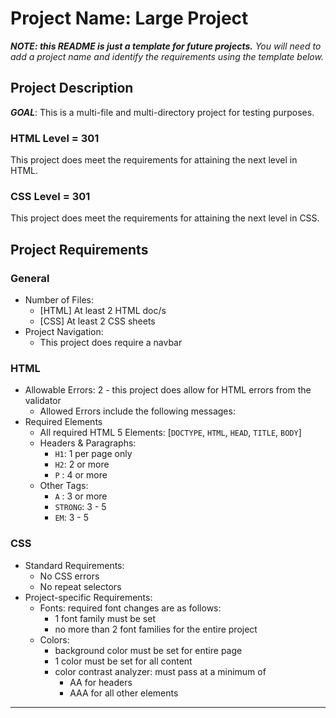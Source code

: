 # Project Name: Large Project
***NOTE: this README is just a template for future projects.***
*You will need to add a project name and identify the requirements using the template below.*

## Project Description
***GOAL***: This is a multi-file and multi-directory project for testing purposes.

### HTML Level = 301
This project does meet the requirements for attaining the next level in HTML.

### CSS Level = 301
This project does meet the requirements for attaining the next level in CSS.

## Project Requirements
### General
* Number of Files: 
    * [HTML] At least 2 HTML doc/s
    * [CSS] At least 2 CSS sheets
* Project Navigation:
    * This project does require a navbar

### HTML
* Allowable Errors: 2 - this project does allow for HTML errors from the validator
    * Allowed Errors include the following messages:
* Required Elements 
    * All required HTML 5 Elements: [`DOCTYPE`, `HTML`, `HEAD`, `TITLE`, `BODY`]
    * Headers & Paragraphs: 
        + `H1`: 1 per page only
        + `H2`: 2 or more
        + `P` : 4 or more
    * Other Tags:
        + `A` : 3 or more
        + `STRONG`: 3 - 5
        + `EM`: 3 - 5
### CSS
* Standard Requirements:
    * No CSS errors
    * No repeat selectors
* Project-specific Requirements:
    * Fonts: required font changes are as follows:
        + 1 font family must be set
        + no more than 2 font families for the entire project
    * Colors: 
        + background color must be set for entire page
        + 1 color must be set for all content
        + color contrast analyzer: must pass at a minimum of 
            - AA for headers
            - AAA for all other elements
--------
